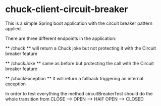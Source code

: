 # chuck-client-circuit-breaker
This is a simple Spring boot application with the circuit breaker pattern applied.

There are three different endpoints in the application:

** /chuck ** will return a Chuck joke but not protecting it with the Circuit breaker feature

** /chuckJoke ** same as before but protecting the call with the Circuit breaker feature

** /chuckException ** It will return a fallback triggering an internal exception

In order to test everything the method circuitBreakerTest should do the whole transition from CLOSE --> OPEN --> HAlF OPEN --> CLOSED 




